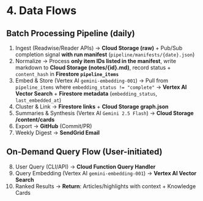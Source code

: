 # 4. Data Flows

## Batch Processing Pipeline (daily)
1) Ingest (Readwise/Reader APIs) → **Cloud Storage (raw)** + Pub/Sub completion signal **with run manifest** (`pipeline/manifests/{date}.json`)
2) Normalize → Process **only item IDs listed in the manifest**, write markdown to **Cloud Storage (notes/{id}.md)**, record status + `content_hash` in **Firestore `pipeline_items`**
3) Embed & Store (Vertex AI `gemini-embedding-001`) → Pull from `pipeline_items` where `embedding_status != "complete"` → **Vertex AI Vector Search** + **Firestore metadata** (`embedding_status`, `last_embedded_at`)
4) Cluster & Link → **Firestore links** + **Cloud Storage graph.json**
5) Summaries & Synthesis (Vertex AI `Gemini 2.5 Flash`) → **Cloud Storage /content/cards**
6) Export → **GitHub** (Commit/PR)
7) Weekly Digest → **SendGrid Email**

## On-Demand Query Flow (User-initiated)
8) User Query (CLI/API) → **Cloud Function Query Handler**
9) Query Embedding (Vertex AI `gemini-embedding-001`) → **Vertex AI Vector Search**
10) Ranked Results → **Return**: Articles/highlights with context + Knowledge Cards
